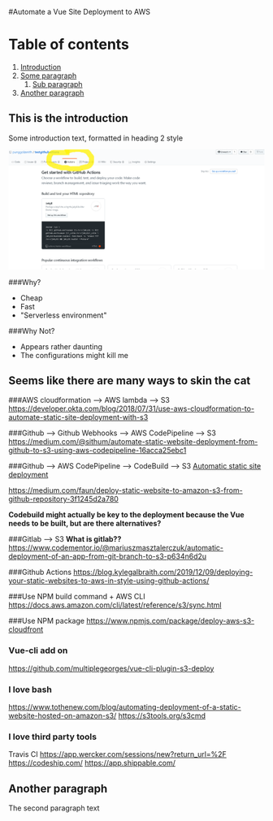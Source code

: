 #Automate a Vue Site Deployment to AWS

# Table of contents
1. [Introduction](#introduction)
2. [Some paragraph](#paragraph1)
    1. [Sub paragraph](#subparagraph1)
3. [Another paragraph](#paragraph2)

## This is the introduction <a name="introduction"></a>
Some introduction text, formatted in heading 2 style

![TEst image](images/getting%20started.png)

###Why?
- Cheap
- Fast
- "Serverless environment"

###Why Not?
- Appears rather daunting
- The configurations might kill me

## Seems like there are many ways to skin the cat <a name="paragraph1"></a>
###AWS cloudformation --> AWS lambda --> S3  <a name="subparagraph1"></a>
https://developer.okta.com/blog/2018/07/31/use-aws-cloudformation-to-automate-static-site-deployment-with-s3

###Github --> Github Webhooks --> AWS CodePipeline --> S3
https://medium.com/@sithum/automate-static-website-deployment-from-github-to-s3-using-aws-codepipeline-16acca25ebc1

###Github --> AWS CodePipeline --> CodeBuild --> S3
[Automatic static site deployment](https://medium.com/@hzburki.hzb/automate-static-site-deployment-on-s3-with-aws-codebuild-8b2546a360df)

https://medium.com/faun/deploy-static-website-to-amazon-s3-from-github-repository-3f1245d2a780

**Codebuild might actually be key to the deployment because the Vue needs to be built, but are there alternatives?**

###Gitlab --> S3 **What is gitlab??**
https://www.codementor.io/@mariuszmasztalerczuk/automatic-deployment-of-an-app-from-git-branch-to-s3-p634n6d2u

###Github Actions
https://blog.kylegalbraith.com/2019/12/09/deploying-your-static-websites-to-aws-in-style-using-github-actions/

###Use NPM build command + AWS CLI
https://docs.aws.amazon.com/cli/latest/reference/s3/sync.html

###Use NPM package
https://www.npmjs.com/package/deploy-aws-s3-cloudfront 

### Vue-cli add on 
https://github.com/multiplegeorges/vue-cli-plugin-s3-deploy

### I love bash
https://www.tothenew.com/blog/automating-deployment-of-a-static-website-hosted-on-amazon-s3/
https://s3tools.org/s3cmd

### I love third party tools
Travis CI
https://app.wercker.com/sessions/new?return_url=%2F
https://codeship.com/
https://app.shippable.com/

## Another paragraph <a name="paragraph2"></a>
The second paragraph text